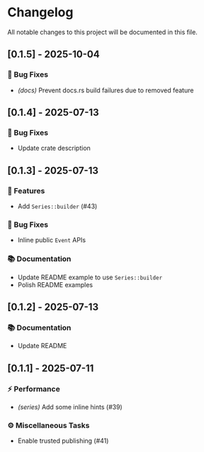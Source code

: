 # Changelog

All notable changes to this project will be documented in this file.

## [0.1.5] - 2025-10-04

### 🐛 Bug Fixes

- *(docs)* Prevent docs.rs build failures due to removed feature

<!-- generated by git-cliff -->

## [0.1.4] - 2025-07-13

### 🐛 Bug Fixes

- Update crate description

<!-- generated by git-cliff -->
## [0.1.3] - 2025-07-13

### 🚀 Features

- Add `Series::builder` (#43)

### 🐛 Bug Fixes

- Inline public `Event` APIs

### 📚 Documentation

- Update README example to use `Series::builder`
- Polish README examples

<!-- generated by git-cliff -->
## [0.1.2] - 2025-07-13

### 📚 Documentation

- Update README

<!-- generated by git-cliff -->
## [0.1.1] - 2025-07-11

### ⚡ Performance

- *(series)* Add some inline hints (#39)

### ⚙️ Miscellaneous Tasks

- Enable trusted publishing (#41)

<!-- generated by git-cliff -->
